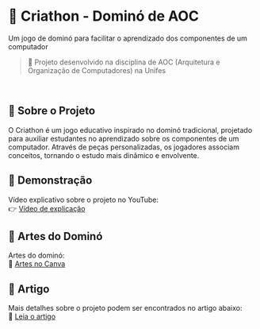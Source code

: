 # 🎲 Criathon - Dominó de AOC
Um jogo de dominó para facilitar o aprendizado dos componentes de um computador
> 📌 Projeto desenvolvido na disciplina de AOC (Arquitetura e Organização de Computadores) na Unifes
<br/>

## 📢 Sobre o Projeto
O Criathon é um jogo educativo inspirado no dominó tradicional, projetado para auxiliar estudantes no aprendizado sobre os componentes de um computador. Através de peças personalizadas, os jogadores associam conceitos, tornando o estudo mais dinâmico e envolvente.

## 🎥 Demonstração
Vídeo explicativo sobre o projeto no YouTube:
<br/>
👉 [Vídeo de explicação](https://www.youtube.com/watch?v=JidyT_JJdAI)
<br/>

## 🎨 Artes do Dominó
Artes do dominó:
<br/>
🎨 [Artes no Canva](https://www.canva.com/design/DAGcGPP5Ofs/bO2MaAwVJ7AeWid9OyKDIA/view?utlId=h01f2b8ea79#5)
<br/>

## 📄 Artigo
Mais detalhes sobre o projeto podem ser encontrados no artigo abaixo:
<br/>
📖 [Leia o artigo]()
